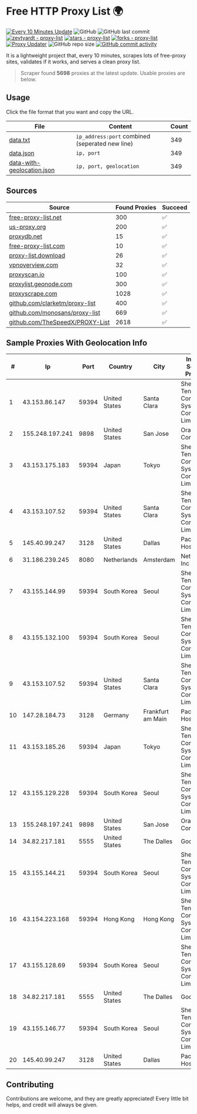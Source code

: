 
# Free HTTP Proxy List 🌍

[![Every 10 Minutes Update](https://github.com/mertguvencli/http-proxy-list/actions/workflows/main.yml/badge.svg?branch=main)](https://github.com/mertguvencli/http-proxy-list/actions/workflows/main.yml)
![GitHub](https://img.shields.io/github/license/mertguvencli/http-proxy-list)
![GitHub last commit](https://img.shields.io/github/last-commit/mertguvencli/http-proxy-list)
[![zevtyardt - proxy-list](https://img.shields.io/static/v1?label=zevtyardt&message=proxy-list&color=blue&logo=github)](https://github.com/zevtyardt/proxy-list "Go to GitHub repo")
[![stars - proxy-list](https://img.shields.io/github/stars/zevtyardt/proxy-list?style=social)](https://github.com/zevtyardt/proxy-list)
[![forks - proxy-list](https://img.shields.io/github/forks/zevtyardt/proxy-list?style=social)](https://github.com/zevtyardt/proxy-list)
[![Proxy Updater](https://github.com/zevtyardt/proxy-list/workflows/Proxy%20Updater/badge.svg)](https://github.com/zevtyardt/proxy-list/actions?query=workflow:"Proxy+Updater")
![GitHub repo size](https://img.shields.io/github/repo-size/zevtyardt/proxy-list)
[![GitHub commit activity](https://img.shields.io/github/commit-activity/m/zevtyardt/proxy-list?logo=commits)](https://github.com/zevtyardt/proxy-list/commits/main)

It is a lightweight project that, every 10 minutes, scrapes lots of free-proxy sites, validates if it works, and serves a clean proxy list.

> Scraper found **5698** proxies at the latest update. Usable proxies are below.

## Usage

Click the file format that you want and copy the URL.

|File|Content|Count|
|----|-------|-----|
|[data.txt](https://raw.githubusercontent.com/mertguvencli/http-proxy-list/main/proxy-list/data.txt)|`ip_address:port` combined (seperated new line)|349|
|[data.json](https://raw.githubusercontent.com/mertguvencli/http-proxy-list/main/proxy-list/data.json)|`ip, port`|349|
|[data-with-geolocation.json](https://raw.githubusercontent.com/mertguvencli/http-proxy-list/main/proxy-list/data-with-geolocation.json)|`ip, port, geolocation`|349|

## Sources

|Source|Found Proxies|Succeed|
|------|-------------|-------|
|[free-proxy-list.net](https://free-proxy-list.net)|300|✅|
|[us-proxy.org](https://www.us-proxy.org)|200|✅|
|[proxydb.net](http://proxydb.net)|15|✅|
|[free-proxy-list.com](https://free-proxy-list.com/?page=&port=&type%5B%5D=http&type%5B%5D=https&up_time=0&search=Search)|10|✅|
|[proxy-list.download](https://www.proxy-list.download/HTTP)|26|✅|
|[vpnoverview.com](https://vpnoverview.com/privacy/anonymous-browsing/free-proxy-servers)|32|✅|
|[proxyscan.io](https://www.proxyscan.io)|100|✅|
|[proxylist.geonode.com](https://proxylist.geonode.com/api/proxy-list?limit=300&page=1&sort_by=lastChecked&sort_type=desc&protocols=http,https)|300|✅|
|[proxyscrape.com](https://api.proxyscrape.com/v2/?request=displayproxies&protocol=http&timeout=10000&country=all&ssl=all&anonymity=all)|1028|✅|
|[github.com/clarketm/proxy-list](https://raw.githubusercontent.com/clarketm/proxy-list/master/proxy-list-raw.txt)|400|✅|
|[github.com/monosans/proxy-list](https://raw.githubusercontent.com/monosans/proxy-list/main/proxies/http.txt)|669|✅|
|[github.com/TheSpeedX/PROXY-List](https://raw.githubusercontent.com/TheSpeedX/PROXY-List/master/http.txt)|2618|✅|


## Sample Proxies With Geolocation Info

|#|Ip|Port|Country|City|Internet Service Provider|
|-|--|----|-------|----|-------------------------|
|1|43.153.86.147|59394|United States|Santa Clara|Shenzhen Tencent Computer Systems Company Limited|
|2|155.248.197.241|9898|United States|San Jose|Oracle Corporation|
|3|43.153.175.183|59394|Japan|Tokyo|Shenzhen Tencent Computer Systems Company Limited|
|4|43.153.107.52|59394|United States|Santa Clara|Shenzhen Tencent Computer Systems Company Limited|
|5|145.40.99.247|3128|United States|Dallas|Packet Host, Inc.|
|6|31.186.239.245|8080|Netherlands|Amsterdam|NetSkope Inc|
|7|43.155.144.99|59394|South Korea|Seoul|Shenzhen Tencent Computer Systems Company Limited|
|8|43.155.132.100|59394|South Korea|Seoul|Shenzhen Tencent Computer Systems Company Limited|
|9|43.153.107.52|59394|United States|Santa Clara|Shenzhen Tencent Computer Systems Company Limited|
|10|147.28.184.73|3128|Germany|Frankfurt am Main|Packet Host, Inc.|
|11|43.153.185.26|59394|Japan|Tokyo|Shenzhen Tencent Computer Systems Company Limited|
|12|43.155.129.228|59394|South Korea|Seoul|Shenzhen Tencent Computer Systems Company Limited|
|13|155.248.197.241|9898|United States|San Jose|Oracle Corporation|
|14|34.82.217.181|5555|United States|The Dalles|Google LLC|
|15|43.155.144.21|59394|South Korea|Seoul|Shenzhen Tencent Computer Systems Company Limited|
|16|43.154.223.168|59394|Hong Kong|Hong Kong|Shenzhen Tencent Computer Systems Company Limited|
|17|43.155.128.69|59394|South Korea|Seoul|Shenzhen Tencent Computer Systems Company Limited|
|18|34.82.217.181|5555|United States|The Dalles|Google LLC|
|19|43.155.146.77|59394|South Korea|Seoul|Shenzhen Tencent Computer Systems Company Limited|
|20|145.40.99.247|3128|United States|Dallas|Packet Host, Inc.|



## Contributing

Contributions are welcome, and they are greatly appreciated! Every
little bit helps, and credit will always be given.

